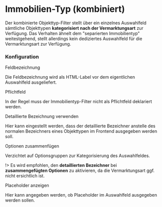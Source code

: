 # Immobilien-Typ (kombiniert)

Der kombinierte Objekttyp-Filter stellt über ein einzelnes Auswahlfeld sämtliche Objekttypen **kategorisiert nach der Vermarktungsart** zur Verfügung. Das Verhalten ähnelt dem "separierten Immobilientyp" weitestgehend, stellt allerdings kein dediziertes Auswahlfeld für die Vermarktungsart zur Verfügung.

### Konfiguration

<span class="field">Feldbezeichnung</span>

Die Feldbezeichnung wird als HTML-Label vor dem eigentlichen Auswahlfeld ausgeliefert.

<span class="field">Pflichtfeld</span>

In der Regel muss der Immobilientyp-Filter nicht als Pflichtfeld deklariert werden.

<span class="field">Detaillierte Bezeichnung verwenden</span>

Hier kann eingestellt werden, dass der detaillierte Bezeichner anstelle des normalen Bezeichners eines Objekttypen im Frontend ausgegeben werden soll.

<span class="field">Optionen zusammenfügen</span>

Verzichtet auf Optionsgruppen zur Kategorisierung des Auswahlfeldes.

!> Es wird empfohlen, den **detaillierten Bezeichner** bei **zusammengefügten Optionen** zu aktivieren, da die Vermarktungsart ggf. nicht ersichtlich ist.

<span class="field">Placeholder anzeigen</span>

Hier kann angegeben werden, ob Placeholder im Auswahlfeld ausgegeben werden sollen.
